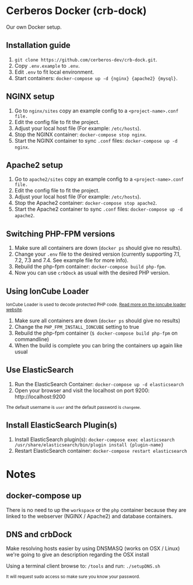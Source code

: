 # Cerberos Docker (crb-dock)
Our own Docker setup.

## Installation guide
1. `git clone https://github.com/cerberos-dev/crb-dock.git`.
2. Copy `.env.example` to `.env`.
3. Edit `.env` to fit local environment.
4. Start containers: `docker-compose up -d {nginx} {apache2} {mysql}`.

## NGINX setup
1. Go to `nginx/sites` copy an example config to a `<project-name>.conf file.`
2. Edit the config file to fit the project.
3. Adjust your local host file (For example: `/etc/hosts`).
4. Stop the NGINX container: `docker-compose stop nginx`.
5. Start the NGINX container to sync `.conf` files: `docker-compose up -d nginx`.

## Apache2 setup
1. Go to `apache2/sites` copy an example config to a `<project-name>.conf file.`
2. Edit the config file to fit the project.
3. Adjust your local host file (For example: `/etc/hosts`).
4. Stop the Apache2 container: `docker-compose stop apache2`.
5. Start the Apache2 container to sync `.conf` files: `docker-compose up -d apache2`.

## Switching PHP-FPM versions
1. Make sure all containers are down (`docker ps` should give no results).
2. Change your `.env` file to the desired version (currently supporting 7.1, 7.2, 7.3 and 7.4. See example file for more info).
3. Rebuild the php-fpm container: `docker-compose build php-fpm`.
4. Now you can use `crbDock` as usual with the desired PHP version.

## Using IonCube Loader
<sup>IonCube Loader is used to decode protected PHP code. [Read more on the ioncube loader website](https://www.ioncube.com/loaders.php).</sup>
1. Make sure all containers are down (`docker ps` should give no results)
2. Change the `PHP_FPM_INSTALL_IONCUBE` setting to true
3. Rebuild the php-fpm container (`$ docker-compose build php-fpm` on commandline)
4. When the build is complete you can bring the containers up again like usual

## Use ElasticSearch
1. Run the ElasticSearch Container: `docker-compose up -d elasticsearch`
2. Open your browser and visit the localhost on port 9200: http://localhost:9200

<sup>The default username is `user` and the default password is `changeme`.</sup>

## Install ElasticSearch Plugin(s)
1. Install ElasticSearch plugin(s): `docker-compose exec elasticsearch /usr/share/elasticsearch/bin/plugin install {plugin-name}`
2. Restart ElasticSearch container: `docker-compose restart elasticsearch`

# Notes
## docker-compose up
There is no need to up the `workspace` or the `php` container because they are linked to the webserver (NGINX / Apache2) and database containers.

## DNS and crbDock
Make resolving hosts easier by using DNSMASQ (works on OSX / Linux) we're going to give an description regarding the OSX install

Using a terminal client browse to: `/tools` and run: `./setupDNS.sh`

<sup>It will request sudo access so make sure you know your password.</sup>
